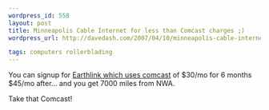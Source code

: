 ```yaml
--- 
wordpress_id: 558
layout: post
title: Minneapolis Cable Internet for less than Comcast charges ;)
wordpress_url: http://davedash.com/2007/04/10/minneapolis-cable-internet-for-less-than-comcast-charges/

tags: computers rollerblading
---
```


You can signup for [Earthlink which uses comcast][1] of $30/mo for 6 months $45/mo after... and you get 7000 miles from NWA.

Take that Comcast!

[1]: http://www.nwa.com/mall/offer/communication/Earthlink7k.html
